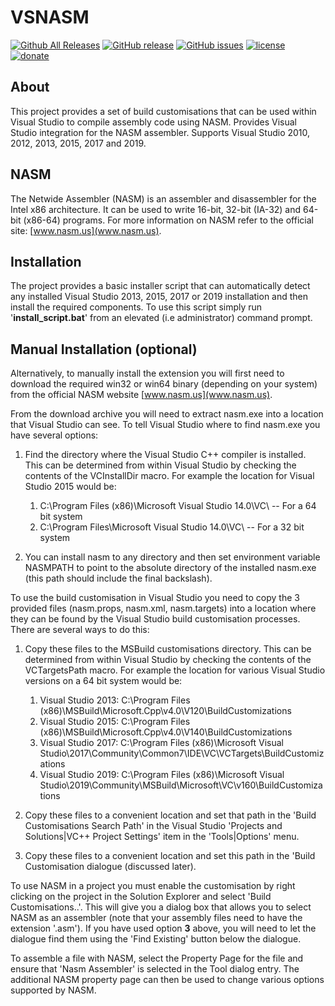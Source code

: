 VSNASM
=============
[![Github All Releases](https://img.shields.io/github/downloads/ShiftMediaProject/VSNASM/total.svg)](https://github.com/ShiftMediaProject/VSNASM/releases)
[![GitHub release](https://img.shields.io/github/release/ShiftMediaProject/VSNASM.svg)](https://github.com/ShiftMediaProject/VSNASM/releases/latest)
[![GitHub issues](https://img.shields.io/github/issues/ShiftMediaProject/VSNASM.svg)](https://github.com/ShiftMediaProject/VSNASM/issues)
[![license](https://img.shields.io/github/license/ShiftMediaProject/VSNASM.svg)](https://github.com/ShiftMediaProject/VSNASM)
[![donate](https://img.shields.io/badge/donate-link-brightgreen.svg)](https://shiftmediaproject.github.io/8-donate/)

## About

This project provides a set of build customisations that can be used within Visual Studio to compile assembly code using NASM.
Provides Visual Studio integration for the NASM assembler.
Supports Visual Studio 2010, 2012, 2013, 2015, 2017 and 2019.

## NASM

The Netwide Assembler (NASM) is an assembler and disassembler for the Intel x86 architecture. It can be used to write 16-bit, 32-bit (IA-32) and 64-bit (x86-64) programs.
For more information on NASM refer to the official site: [www.nasm.us](www.nasm.us).

## Installation

The project provides a basic installer script that can automatically detect any installed Visual Studio 2013, 2015, 2017 or 2019 installation and then install the required components.
To use this script simply run '**install_script.bat**' from an elevated (i.e administrator) command prompt.

## Manual Installation (optional)

Alternatively, to manually install the extension you will first need to download the required win32 or win64 binary (depending on your system) from the official NASM website [www.nasm.us](www.nasm.us).

From the download archive you will need to extract nasm.exe into a location that Visual Studio can see.
To tell Visual Studio where to find nasm.exe you have several options:

1. Find the directory where the Visual Studio C++ compiler is installed.
This can be determined from within Visual Studio by checking the contents of the VCInstallDir macro.
For example the location for Visual Studio 2015 would be:

    1. C:\Program Files (x86)\Microsoft Visual Studio 14.0\VC\         -- For a 64 bit system
    2. C:\Program Files\Microsoft Visual Studio 14.0\VC\               -- For a 32 bit system

2. You can install nasm to any directory and then set environment variable NASMPATH to point to the absolute directory of the installed nasm.exe (this path should include the final backslash).

To use the build customisation in Visual Studio you need to copy the 3 provided files (nasm.props, nasm.xml, nasm.targets) into a location where they can be found by the Visual Studio build customisation processes.
There are several ways to do this:

1. Copy these files to the MSBuild customisations directory.
This can be determined from within Visual Studio by checking the contents of the VCTargetsPath macro.
For example the location for various Visual Studio versions on a 64 bit system would be:

    1. Visual Studio 2013: C:\Program Files (x86)\MSBuild\Microsoft.Cpp\v4.0\V120\BuildCustomizations
    2. Visual Studio 2015: C:\Program Files (x86)\MSBuild\Microsoft.Cpp\v4.0\V140\BuildCustomizations
    3. Visual Studio 2017: C:\Program Files (x86)\Microsoft Visual Studio\2017\Community\Common7\IDE\VC\VCTargets\BuildCustomizations
	4. Visual Studio 2019: C:\Program Files (x86)\Microsoft Visual Studio\2019\Community\MSBuild\Microsoft\VC\v160\BuildCustomizations

2. Copy these files to a convenient location and set that path in the 'Build Customisations Search Path' in the Visual Studio 'Projects and Solutions|VC++ Project Settings' item in the 'Tools|Options' menu.

3. Copy these files to a convenient location and set this path in the 'Build Customisation dialogue (discussed later).

To use NASM in a project you must enable the customisation by right clicking on the project in the Solution Explorer and select 'Build Customisations..'. This will give you a dialog box that allows you to select NASM as an assembler (note that your assembly files need to have the extension '.asm').  If you have used option **3** above, you will need to let the dialogue find them using the 'Find Existing' button below the dialogue.

To assemble a file with NASM, select the Property Page for the file and ensure that 'Nasm Assembler' is selected in the Tool dialog entry.
The additional NASM property page can then be used to change various options supported by NASM.